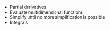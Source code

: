- Partial derivatives
- Evaluate multidimensional functions
- Simplify until no more simplification is possible
- Integrals